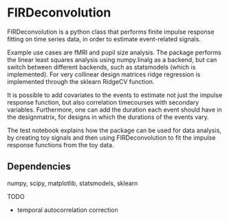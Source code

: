 # FIRDeconvolution
FIRDeconvolution is a python class that performs finite impulse response fitting on time series data, in order to estimate event-related signals. 


Example use cases are fMRI and pupil size analysis. The package performs the linear least squares analysis using numpy.linalg as a backend, but can switch between different backends, such as statsmodels (which is implemented). For very collinear design matrices ridge regression is implemented through the sklearn RidgeCV function.


It is possible to add covariates to the events to estimate not just the impulse response function, but also correlation timecourses with secondary variables. Furthermore, one can add the duration each event should have in the designmatrix, for designs in which the durations of the events vary. 


The test notebook explains how the package can be used for data analysis, by creating toy signals and then using FIRDeconvolution to fit the impulse response functions from the toy data. 


## Dependencies
numpy, scipy, matplotlib, statsmodels, sklearn

TODO
- temporal autocorrelation correction

